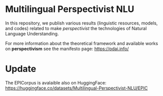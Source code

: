 # Multilingual Perspectivist NLU

In this repository, we publish various results (linguistic resources, models, and codes) related to make _perspectivist_ the technologies of Natural Language Understanding.

For more information about the theoretical framework and available works on **perspectivism** see the manifesto page: https://pdai.info/ 

# Update
The EPICorpus is avalaible also on HuggingFace: https://huggingface.co/datasets/Multilingual-Perspectivist-NLU/EPIC 
